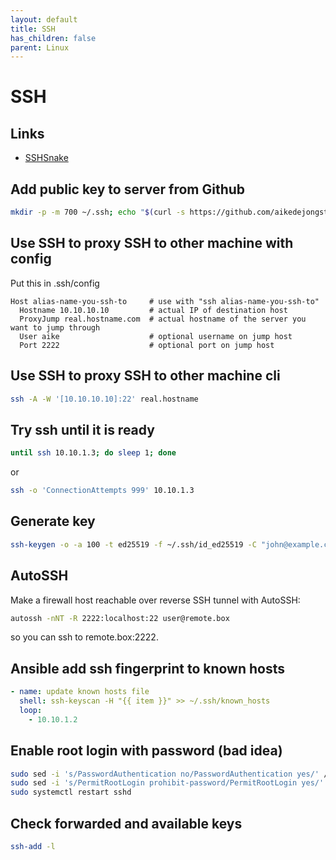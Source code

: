 ```yaml
---
layout: default
title: SSH
has_children: false
parent: Linux
---
```


# SSH

## Links

- [SSHSnake](https://joshua.hu/ssh-snake-ssh-network-traversal-discover-ssh-private-keys-network-graph)

## Add public key to server from Github

```bash
mkdir -p -m 700 ~/.ssh; echo "$(curl -s https://github.com/aikedejongste.keys) # Aike" >> ~/.ssh/authorized_keys; chmod 600 ~/.ssh/authorized_keys
```

## Use SSH to proxy SSH to other machine with config

Put this in .ssh/config

```
Host alias-name-you-ssh-to     # use with "ssh alias-name-you-ssh-to"
  Hostname 10.10.10.10         # actual IP of destination host
  ProxyJump real.hostname.com  # actual hostname of the server you want to jump through
  User aike                    # optional username on jump host
  Port 2222                    # optional port on jump host
```

## Use SSH to proxy SSH to other machine cli

```bash
ssh -A -W '[10.10.10.10]:22' real.hostname
```

## Try ssh until it is ready

```bash
until ssh 10.10.1.3; do sleep 1; done
```

or

```bash
ssh -o 'ConnectionAttempts 999' 10.10.1.3
```

## Generate key

```bash
ssh-keygen -o -a 100 -t ed25519 -f ~/.ssh/id_ed25519 -C "john@example.com"
```

## AutoSSH

Make a firewall host reachable over reverse SSH tunnel with AutoSSH:

```bash
autossh -nNT -R 2222:localhost:22 user@remote.box
```

so you can ssh to remote.box:2222.

## Ansible add ssh fingerprint to known hosts

```yaml
- name: update known hosts file
  shell: ssh-keyscan -H "{{ item }}" >> ~/.ssh/known_hosts
  loop:
    - 10.10.1.2
```

## Enable root login with password (bad idea)

```bash
sudo sed -i 's/PasswordAuthentication no/PasswordAuthentication yes/' /etc/ssh/sshd_config
sudo sed -i 's/PermitRootLogin prohibit-password/PermitRootLogin yes/' /etc/ssh/sshd_config
sudo systemctl restart sshd
```

## Check forwarded and available keys

```bash
ssh-add -l
```
